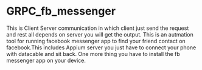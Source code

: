 # GRPC_fb_messenger
This is Client Server communication in which client just send the request and rest all depends on server you will get the output.
This is an autmation tool for running facebook messenger app to find your friend contact on facebook.This includes Appium server you just have to connect your phone with datacable and sit back.
One more thing you have to install the fb messenger app on your device.
